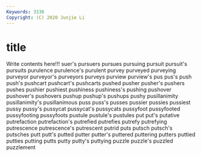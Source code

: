 ```yaml
---
Keywords: 3338
Copyright: (C) 2020 Junjie Li
---
```


# title

Write contents here!!!
suer's 
pursuers 
pursues 
pursuing 
pursuit 
pursuit's 
pursuits
purulence 
purulence's 
purulent 
purvey 
purveyed 
purveying 
purveyor 
purveyor's 
purveyors 
purveys
purview 
purview's 
pus 
pus's 
push 
push's 
pushcart 
pushcart's 
pushcarts 
pushed
pusher 
pusher's 
pushers 
pushes 
pushier 
pushiest 
pushiness 
pushiness's 
pushing 
pushover
pushover's 
pushovers 
pushup 
pushup's 
pushups 
pushy 
pusillanimity 
pusillanimity's 
pusillanimous 
puss
puss's 
pusses 
pussier 
pussies 
pussiest 
pussy 
pussy's 
pussycat 
pussycat's 
pussycats
pussyfoot 
pussyfooted 
pussyfooting 
pussyfoots 
pustule 
pustule's 
pustules 
put 
put's 
putative
putrefaction 
putrefaction's 
putrefied 
putrefies 
putrefy 
putrefying 
putrescence 
putrescence's 
putrescent 
putrid
puts 
putsch 
putsch's 
putsches 
putt 
putt's 
putted 
putter 
putter's 
puttered
puttering 
putters 
puttied 
putties 
putting 
putts 
putty 
putty's 
puttying 
puzzle
puzzle's 
puzzled 
puzzlement 
